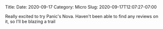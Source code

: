 Title: 
Date: 2020-09-17
Category: Micro
Slug: 2020-09-17T12:07:27-07:00

Really excited to try Panic's Nova. Haven't been able to find any reviews on it, so I'll be blazing a trail